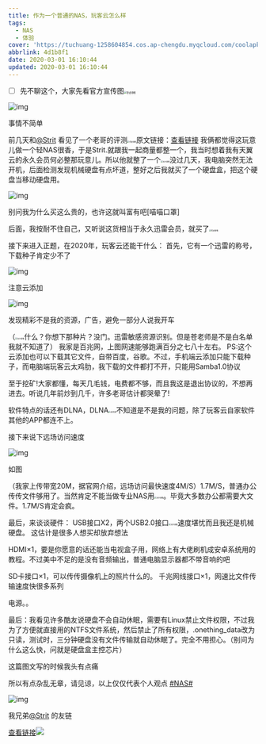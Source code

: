 ```yaml
---
title: 作为一个普通的NAS，玩客云怎么样
tags:
  - NAS
  - 体验
cover: 'https://tuchuang-1258604854.cos.ap-chengdu.myqcloud.com/coolapk/NAS/1.jpg'
abbrlink: 4d1b8f1
date: 2020-03-01 16:10:44
updated: 2020-03-01 16:10:44
---
```


- [ ] 先不聊这个，大家先看官方宣传图<img src="https://tuchuang-1258604854.cos.ap-chengdu.myqcloud.com/coolapk/NAS/coolapk_emotion_64_shounuehuaji.png" alt="受虐滑稽" style="zoom:33%;" />

![img](https://tuchuang-1258604854.cos.ap-chengdu.myqcloud.com/coolapk/NAS/2.jpg)

事情不简单

前几天和[@Strit](https://www.coolapk.com/u/Strit) 看见了一个老哥的评测<img src="https://tuchuang-1258604854.cos.ap-chengdu.myqcloud.com/coolapk/NAS/coolapk_emotion_64_shounuehuaji.png" alt="受虐滑稽" style="zoom:25%;" />原文链接：[查看链接](https://www.coolapk.com/feed/16832235?shareKey=YWFkYTczMGFkODIzNWU1YjIyNzE~&shareUid=1382033&shareFrom=com.coolapk.market_10.0.1)
我俩都觉得这玩意儿做一个轻NAS很香，于是Strit.就跟我一起商量都整一个，我当时想着我有天翼云的永久会员何必整那玩意儿。所以他就整了一个<img src="https://tuchuang-1258604854.cos.ap-chengdu.myqcloud.com/coolapk/NAS/coolapk_emotion_63_liuhanhuaji.png" alt="流汗滑稽" style="zoom:25%;" />没过几天，我电脑突然无法开机，后面检测发现机械硬盘有点坏道，整好之后我就买了一个硬盘盒，把这个硬盘当移动硬盘用。

![img](https://tuchuang-1258604854.cos.ap-chengdu.myqcloud.com/coolapk/NAS/3.jpg)

别问我为什么买这么贵的，也许这就叫富有吧[喵喵口罩]

后面，我按耐不住自己，又听说这货相当于永久迅雷会员，就买了<img src="https://tuchuang-1258604854.cos.ap-chengdu.myqcloud.com/coolapk/NAS/coolapk_emotion_64_shounuehuaji.png" alt="受虐滑稽" style="zoom:25%;" />

接下来进入正题，在2020年，玩客云还能干什么：
首先，它有一个迅雷的称号，下载种子肯定少不了

![img](https://tuchuang-1258604854.cos.ap-chengdu.myqcloud.com/coolapk/NAS/4.jpg)

注意云添加

![img](https://tuchuang-1258604854.cos.ap-chengdu.myqcloud.com/coolapk/NAS/5.jpg)

发现精彩不是我的资源，广告，避免一部分人说我开车

（<img src="https://tuchuang-1258604854.cos.ap-chengdu.myqcloud.com/coolapk/NAS/coolapk_emotion_63_liuhanhuaji.png" alt="流汗滑稽" style="zoom:25%;" />什么？你想下那种片？没门。迅雷敏感资源识别。但是苍老师是不是白名单我就不知道了）
我家是百兆网，上图网速能够跑满百分之七八十左右。
PS:这个云添加也可以下载其它文件，自带百度，谷歌。不过，手机端云添加只能下载种子，而电脑端玩客云太鸡肋，我下载的文件都打不开，只能用Samba1.0协议

至于挖矿!大家都懂，每天几毛钱，电费都不够，而且我这是退出协议的，不想再进去。听说几年前炒到几千，许多老哥估计都哭晕了!

软件特点的话还有DLNA，DLNA<img src="https://tuchuang-1258604854.cos.ap-chengdu.myqcloud.com/coolapk/NAS/coolapk_emotion_105_tnaikezui.png" alt="t耐克嘴" style="zoom:25%;" />不知道是不是我的问题，除了玩客云自家软件其他的APP都连不上。

接下来说下远场访问速度

![img](https://tuchuang-1258604854.cos.ap-chengdu.myqcloud.com/coolapk/NAS/6.jpg)

如图

（我家上传带宽20M，据官网介绍，远场访问最快速度4M/S）1.7M/S，普通办公传传文件够用了。当然肯定不能当做专业NAS用<img src="https://tuchuang-1258604854.cos.ap-chengdu.myqcloud.com/coolapk/NAS/coolapk_emotion_63_liuhanhuaji.png" alt="流汗滑稽" style="zoom:25%;" />。毕竟大多数办公都需要大文件。1.7M/S肯定会疯。

最后，来谈谈硬件：
USB接口X2，两个USB2.0接口<img src="https://tuchuang-1258604854.cos.ap-chengdu.myqcloud.com/coolapk/NAS/coolapk_emotion_63_liuhanhuaji.png" alt="流汗滑稽" style="zoom:25%;" />速度堪忧而且我还是机械硬盘。
这估计是很多人想买却放弃想法

HDMI×1，要是你愿意的话还能当电视盒子用，网络上有大佬刷机成安卓系统用的教程。不过美中不足的是没有音频输出，普通电脑显示器都不带音响的吧

SD卡接口×1，可以传传摄像机上的照片什么的。
千兆网线接口×1，网速比文件传输速度快很多系列

电源。。

最后：我看见许多酷友说硬盘不会自动休眠，需要有Linux禁止文件权限，不过我为了方便就直接用的NTFS文件系统，然后禁止了所有权限，.onething_data改为只读，测试时，三分钟硬盘没有文件传输就自动休眠了。完全不用担心。（别问为什么这么快，问就是硬盘盒主控芯片）

这篇图文写的时候我头有点痛

所以有点杂乱无章，请见谅，以上仅仅代表个人观点 [#NAS#](https://www.coolapk.com/t/NAS?type=12)  

![img](https://tuchuang-1258604854.cos.ap-chengdu.myqcloud.com/coolapk/NAS/7.jpg)

我兄弟[@Strit](https://www.coolapk.com/u/Strit) 的友链

[查看链接](https://www.coolapk.com/feed/16812553?shareKey=YzAzZDhlZTZhZmZhNWU1YjIyNzE~&shareUid=1382033&shareFrom=com.coolapk.market_10.0.1)![](https://jsd.15xd.cn/npm/chenyfan-oss@1.1.8/TlAGjm6IvJSMVpq.jpg)